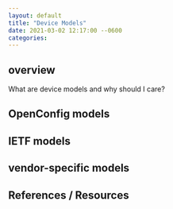 ```yaml
---
layout: default
title: "Device Models"
date: 2021-03-02 12:17:00 --0600
categories:
---
```


## overview

What are device models and why should I care?

## OpenConfig models

## IETF models

## vendor-specific models

## References / Resources

